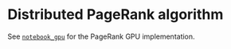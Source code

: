 # Distributed PageRank algorithm 

See [`notebook_gpu`](https://drive.google.com/file/d/1rNhbZQfeArP8kCoHw2yuxpTgE_mHOudy/view?usp=sharing) for the PageRank GPU implementation.